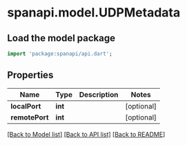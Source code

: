 # spanapi.model.UDPMetadata

## Load the model package
```dart
import 'package:spanapi/api.dart';
```

## Properties
Name | Type | Description | Notes
------------ | ------------- | ------------- | -------------
**localPort** | **int** |  | [optional] 
**remotePort** | **int** |  | [optional] 

[[Back to Model list]](../README.md#documentation-for-models) [[Back to API list]](../README.md#documentation-for-api-endpoints) [[Back to README]](../README.md)


